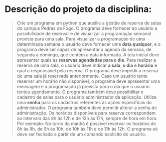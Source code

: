 # Descrição do projeto da disciplina:

> Crie um programa em python que auxilie a gestão de reserva de salas do campus Pedras de Fogo. O programa deve fornecer ao usuário a possibilidade de reservar e de visualizar a programação semanal prevista para uma sala. Para visualizar a programação de uma determinada semana o usuário deve fornecer uma **data qualquer**, e o programa deve ser capaz de apresentar a agenda da semana, de segunda à domingo, que contém a data informada. A tela inicial deve apresentar quais as **reservas agendadas para o dia**. Para realizar a reserva de uma sala, o usuário deve indicar **a sala**, **o dia** e **horário** e qual o responsável pela reserva. O programa deve impedir a reserva de uma sala já reservada anteriormente. Caso um usuário tente reservar um horário não disponível, o programa deve apresentar uma mensagem e a programação já prevista para o dia que o usuário tentou agendamento. O programa também deve possibilitar o cadastro de salas para o usuário administrador da aplicação. Utilize uma **senha** para os cadastros referentes às ações específicas do administrador. O programa também deve permitir alterar a senha de administração. Os horários disponíveis para reserva correspondem ao intervalo das 8h às 12h e de 13h às 17h, sempre de hora em hora. Por exemplo: No turno da manhã é possível reservar os horários de 8h às 9h, de 9h às 10h, de 10h às 11h e de 11h às 12h. O programa só deve ser fechado a partir de um comando explícito do usuário.